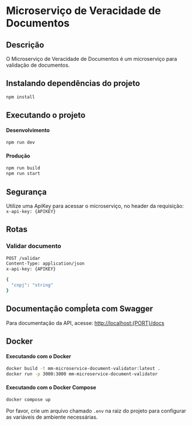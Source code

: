 # Microserviço de Veracidade de Documentos

## Descrição
O Microserviço de Veracidade de Documentos é um microserviço para validação de documentos.

## Instalando dependências do projeto

```sh
npm install
```

## Executando o projeto

#### Desenvolvimento

```sh
npm run dev
```

#### Produção

```sh
npm run build
npm run start
```

## Segurança
Utilize uma ApiKey para acessar o microserviço, no header da requisição: `x-api-key: {APIKEY}`

## Rotas

### Validar documento

```sh
POST /validar
Content-Type: application/json
x-api-key: {APIKEY}

{
  "cnpj": "string"
}
```

## Documentação compĺeta com Swagger

Para documentação da API, acesse: [http://localhost:{PORT}/docs](http://localhost/docs)

## Docker

#### Executando com o Docker

```sh
docker build -t mm-microservice-document-validator:latest .
docker run -p 3000:3000 mm-microservice-document-validator
```

#### Executando com o Docker Compose

```sh
docker compose up
```

Por favor, crie um arquivo chamado `.env` na raiz do projeto para configurar as variáveis de ambiente necessárias.
